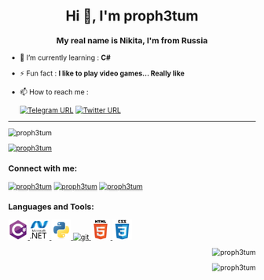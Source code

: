 <h1 align="center">Hi 👋, I'm proph3tum</h1>
<h3 align="center">My real name is Nikita, I'm from Russia</h3>

- 🌱 I’m currently learning : **C#**
- ⚡ Fun fact : **I like to play video games... Really like**

- 📫 How to reach me :<p> <a href="https://t.me/proph3tum" target="blank"><img alt="Telegram URL" src="https://img.shields.io/twitter/url?label=Telegram&logo=Telegram&style=social&url=https%3A%2F%2Ft.me%2Fproph3tum"></a> <a href=mailto:proph3tum@gmail.com><img alt="Twitter URL" src="https://img.shields.io/twitter/url?label=Gmail&logo=Gmail&style=social&url=https%3A%2F%2Ft.me%2Fproph3tum"></a></p>

---

<p align="left"> <img src="https://komarev.com/ghpvc/?username=proph3tum&label=Profile%20views&color=0e75b6&style=flat" alt="proph3tum" /> </p>

<p align="left"> <a href="https://github.com/ryo-ma/github-profile-trophy"><img src="https://github-profile-trophy.vercel.app/?username=proph3tum" alt="proph3tum" /></a> </p>

<h3 align="left">Connect with me:</h3>
<p align="left">
<a href="https://linkedin.com/in/proph3tum" target="blank"><img align="center" src="https://raw.githubusercontent.com/rahuldkjain/github-profile-readme-generator/master/src/images/icons/Social/linked-in-alt.svg" alt="proph3tum" height="30" width="40" /></a>
<a href="https://stackoverflow.com/users/proph3tum" target="blank"><img align="center" src="https://raw.githubusercontent.com/rahuldkjain/github-profile-readme-generator/master/src/images/icons/Social/stack-overflow.svg" alt="proph3tum" height="30" width="40" /></a>
<a href="https://www.leetcode.com/proph3tum" target="blank"><img align="center" src="https://raw.githubusercontent.com/rahuldkjain/github-profile-readme-generator/master/src/images/icons/Social/leet-code.svg" alt="proph3tum" height="30" width="40" /></a>
</p>

<h3 align="left">Languages and Tools:</h3>
<p align="left"> <a href="https://www.w3schools.com/cs/" target="_blank" rel="noreferrer"> <img src="https://raw.githubusercontent.com/devicons/devicon/master/icons/csharp/csharp-original.svg" alt="csharp" width="40" height="40"/> </a> <a href="https://www.w3schools.com/css/" target="_blank" rel="noreferrer"> </a> <a href="https://dotnet.microsoft.com/" target="_blank" rel="noreferrer"> <img src="https://raw.githubusercontent.com/devicons/devicon/master/icons/dot-net/dot-net-original-wordmark.svg" alt="dotnet" width="40" height="40"/> <img src="https://raw.githubusercontent.com/devicons/devicon/master/icons/python/python-original.svg" alt="python" width="40" height="40"/> <a href="https://git-scm.com/" target="_blank" rel="noreferrer"> <img src="https://www.vectorlogo.zone/logos/git-scm/git-scm-icon.svg" alt="git" width="40" height="40"/> </a> <a href="https://www.w3.org/html/" target="_blank" rel="noreferrer"> <img src="https://raw.githubusercontent.com/devicons/devicon/master/icons/html5/html5-original-wordmark.svg" alt="html5" width="40" height="40"/> </a> <img src="https://raw.githubusercontent.com/devicons/devicon/master/icons/css3/css3-original-wordmark.svg" alt="css3" width="40" height="40"/> </a></p>

<p>&nbsp;<img align="right" src="https://github-readme-stats.vercel.app/api?username=proph3tum&show_icons=true&locale=en" alt="proph3tum" /></p>
<p><img align="right" src="https://github-readme-streak-stats.herokuapp.com/?user=proph3tum&" alt="proph3tum" /></p>
